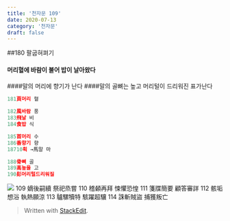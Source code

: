 ```yaml
---
title: '천자문 109'
date: 2020-07-13
category: '천자문'
draft: false
---
```

##180  팔굽혀펴기
 #### 머리혈에 바람이 불어 밥이 날아왔다
####말의 머리에 향기가 난다
####말의 골뼈는 높고 머리털이 드리워진 표가난다

```js
181頁머리 혈

182風바람 풍
183飛날 비
184食밥 식

185首머리 수
186香향기 향
18710획 →馬말 마

188骨뼈 골
189高높을 고
190髟머리털드리워질

```
![](https://i.ibb.co/Y3cw2nN/Screen-Shot-2020-07-13-at-12-05-05-PM.png)
109 嫡後嗣續 祭祀烝嘗 110 稽顙再拜 悚懼恐惶 
111 箋牒簡要 顧答審詳 112 骸垢想浴 執熱願涼 
113 驢騾犢特 駭躍超驤 114 誅斬賊盜 捕獲叛亡 
> Written with [StackEdit](https://stackedit.io/).
<!--stackedit_data:
eyJoaXN0b3J5IjpbNzEzODcxNzEyLDg5MjY2MDI3OSw5NjI4MT
Q2NiwtMTg1NzY1MzA1MSwtMjE1NjkwOTkzLDc2Mjg4MDM0MSw3
OTc5MzQxNzEsLTE0ODM0Nzk3MCw5OTA4NTMzNjYsODIxNzI0ND
k3XX0=
-->
